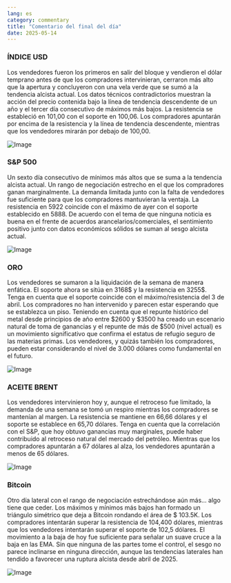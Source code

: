 ```yaml
---
lang: es
category: commentary
title: "Comentario del final del día"
date: 2025-05-14
---
```


### ÍNDICE USD

Los vendedores fueron los primeros en salir del bloque y vendieron el dólar temprano antes de que los compradores intervinieran, cerraron más alto que la apertura y concluyeron con una vela verde que se sumó a la tendencia alcista actual. Los datos técnicos contradictorios muestran la acción del precio contenida bajo la línea de tendencia descendente de un año y el tercer día consecutivo de máximos más bajos. La resistencia se estableció en 101,00 con el soporte en 100,06. Los compradores apuntarán por encima de la resistencia y la línea de tendencia descendente, mientras que los vendedores mirarán por debajo de 100,00.

![Image](https://markleighedu.github.io/img/May-2025/14-May-2025/usdindex.jpg)

### S&P 500

Un sexto día consecutivo de mínimos más altos que se suma a la tendencia alcista actual. Un rango de negociación estrecho en el que los compradores ganan marginalmente. La demanda limitada junto con la falta de vendedores fue suficiente para que los compradores mantuvieran la ventaja. La resistencia en 5922 coincide con el máximo de ayer con el soporte establecido en 5888. De acuerdo con el tema de que ninguna noticia es buena en el frente de acuerdos arancelarios/comerciales, el sentimiento positivo junto con datos económicos sólidos se suman al sesgo alcista actual. 

![Image](https://markleighedu.github.io/img/May-2025/14-May-2025/sp500.jpg)

### ORO

Los vendedores se sumaron a la liquidación de la semana de manera enfática. El soporte ahora se sitúa en 3168$ y la resistencia en 3255$. Tenga en cuenta que el soporte coincide con el máximo/resistencia del 3 de abril. Los compradores no han intervenido y parecen estar esperando que se establezca un piso. Teniendo en cuenta que el repunte histórico del metal desde principios de año entre $2600 y $3500 ha creado un escenario natural de toma de ganancias y el repunte de más de $500 (nivel actual) es un movimiento significativo que confirma el estatus de refugio seguro de las materias primas. Los vendedores, y quizás también los compradores, pueden estar considerando el nivel de 3.000 dólares como fundamental en el futuro. 

![Image](https://markleighedu.github.io/img/May-2025/14-May-2025/gold.jpg)

### ACEITE BRENT

Los vendedores intervinieron hoy y, aunque el retroceso fue limitado, la demanda de una semana se tomó un respiro mientras los compradores se mantenían al margen. La resistencia se mantiene en 66,66 dólares y el soporte se establece en 65,70 dólares. Tenga en cuenta que la correlación con el S&P, que hoy obtuvo ganancias muy marginales, puede haber contribuido al retroceso natural del mercado del petróleo. Mientras que los compradores apuntarán a 67 dólares al alza, los vendedores apuntarán a menos de 65 dólares.

![Image](https://markleighedu.github.io/img/May-2025/14-May-2025/brentoil.jpg)

### Bitcoin

Otro día lateral con el rango de negociación estrechándose aún más... algo tiene que ceder. Los máximos y mínimos más bajos han formado un triángulo simétrico que deja a Bitcoin rondando el área de $ 103.5K. Los compradores intentarán superar la resistencia de 104,400 dólares, mientras que los vendedores intentarán superar el soporte de 102,5 dólares. El movimiento a la baja de hoy fue suficiente para señalar un suave cruce a la baja en las EMA. Sin que ninguna de las partes tome el control, el sesgo no parece inclinarse en ninguna dirección, aunque las tendencias laterales han tendido a favorecer una ruptura alcista desde abril de 2025.

![Image](https://markleighedu.github.io/img/May-2025/14-May-2025/bitcoin.jpg)

